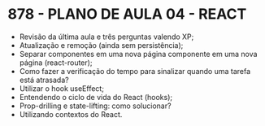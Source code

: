 # 878 - PLANO DE AULA 04 - REACT

- Revisão da última aula e três perguntas valendo XP;
- Atualização e remoção (ainda sem persistência);
- Separar componentes em uma nova página componente em uma nova página (react-router);
- Como fazer a verificação do tempo para sinalizar quando uma tarefa está atrasada?
- Utilizar o hook useEffect;
- Entendendo o ciclo de vida do React (hooks);
- Prop-drilling e state-lifting: como solucionar?
- Utilizando contextos do React.
